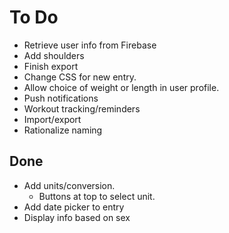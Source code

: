 To Do
=====

* Retrieve user info from Firebase
* Add shoulders
* Finish export
* Change CSS for new entry.
* Allow choice of weight or length in user profile.
* Push notifications
* Workout tracking/reminders
* Import/export
* Rationalize naming

Done
----
* Add units/conversion.
  * Buttons at top to select unit.
* Add date picker to entry
* Display info based on sex